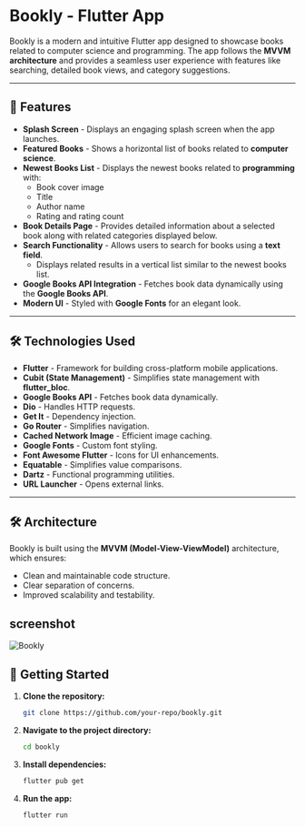 # Bookly - Flutter App

Bookly is a modern and intuitive Flutter app designed to showcase books related to computer science and programming. The app follows the **MVVM architecture** and provides a seamless user experience with features like searching, detailed book views, and category suggestions.

---

## 📱 Features

- **Splash Screen** - Displays an engaging splash screen when the app launches.
- **Featured Books** - Shows a horizontal list of books related to **computer science**.
- **Newest Books List** - Displays the newest books related to **programming** with:
  - Book cover image
  - Title
  - Author name
  - Rating and rating count
- **Book Details Page** - Provides detailed information about a selected book along with related categories displayed below.
- **Search Functionality** - Allows users to search for books using a **text field**.
  - Displays related results in a vertical list similar to the newest books list.
- **Google Books API Integration** - Fetches book data dynamically using the **Google Books API**.
- **Modern UI** - Styled with **Google Fonts** for an elegant look.

---

## 🛠️ Technologies Used

- **Flutter** - Framework for building cross-platform mobile applications.
- **Cubit (State Management)** - Simplifies state management with **flutter_bloc**.
- **Google Books API** - Fetches book data dynamically.
- **Dio** - Handles HTTP requests.
- **Get It** - Dependency injection.
- **Go Router** - Simplifies navigation.
- **Cached Network Image** - Efficient image caching.
- **Google Fonts** - Custom font styling.
- **Font Awesome Flutter** - Icons for UI enhancements.
- **Equatable** - Simplifies value comparisons.
- **Dartz** - Functional programming utilities.
- **URL Launcher** - Opens external links.

---

## 🛠️ Architecture

Bookly is built using the **MVVM (Model-View-ViewModel)** architecture, which ensures:
- Clean and maintainable code structure.
- Clear separation of concerns.
- Improved scalability and testability.

## screenshot
![Bookly](https://github.com/user-attachments/assets/9cbc923f-72c3-4399-95c3-7b954d60e960)


## 🚀 Getting Started

1. **Clone the repository:**
   ```bash
   git clone https://github.com/your-repo/bookly.git
   ```
2. **Navigate to the project directory:**
   ```bash
   cd bookly
   ```
3. **Install dependencies:**
   ```bash
   flutter pub get
   ```
4. **Run the app:**
   ```bash
   flutter run
   ```
